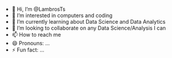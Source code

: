 - 👋 Hi, I’m @LambrosTs
- 👀 I’m interested in computers and coding
- 🌱 I’m currently learning about Data Science and Data Analytics
- 💞️ I’m looking to collaborate on any Data Science/Analysis I can
- 📫 How to reach me
- 😄 Pronouns: ...
- ⚡ Fun fact: ...

<!---
LambrosTs/LambrosTs is a ✨ special ✨ repository because its `README.md` (this file) appears on your GitHub profile.
You can click the Preview link to take a look at your changes.
--->
